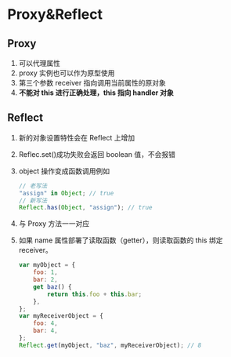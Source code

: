# Proxy&Reflect

## Proxy

1. 可以代理属性
2. proxy 实例也可以作为原型使用
3. 第三个参数 receiver 指向调用当前属性的原对象
4. **不能对 this 进行正确处理，this 指向 handler 对象**

## Reflect

1. 新的对象设置特性会在 Reflect 上增加
2. Reflec.set()成功失败会返回 boolean 值，不会报错
3. object 操作变成函数调用例如

    ```javascript
    // 老写法
    "assign" in Object; // true
    // 新写法
    Reflect.has(Object, "assign"); // true
    ```

4. 与 Proxy 方法一一对应
5. 如果 name 属性部署了读取函数（getter），则读取函数的 this 绑定 receiver。

    ```javascript
    var myObject = {
        foo: 1,
        bar: 2,
        get baz() {
            return this.foo + this.bar;
        },
    };
    var myReceiverObject = {
        foo: 4,
        bar: 4,
    };
    Reflect.get(myObject, "baz", myReceiverObject); // 8
    ```
